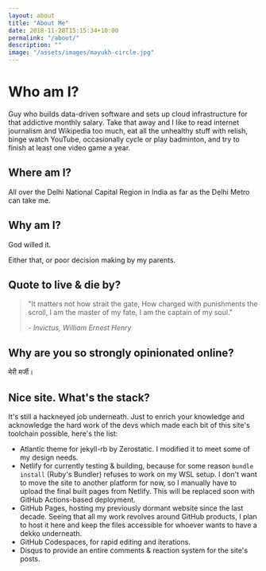 ```yaml
---
layout: about
title: "About Me"
date: 2018-11-28T15:15:34+10:00
permalink: "/about/"
description: ""
image: "/assets/images/mayukh-circle.jpg"
---
```


# Who am I?
Guy who builds data-driven software and sets up cloud infrastructure for that addictive monthly salary. Take that away and I like to read internet journalism and Wikipedia too much, eat all the unhealthy stuff with relish, binge watch YouTube, occasionally cycle or play badminton, and try to finish at least one video game a year.

## Where am I?

All over the Delhi National Capital Region in India as far as the Delhi Metro can take me.

## Why am I?

God willed it.

Either that, or poor decision making by my parents.

## Quote to live & die by?

>"It matters not how strait the gate,
>   How charged with punishments the scroll,
>I am the master of my fate,
>   I am the captain of my soul."
>
> *- Invictus, William Ernest Henry*

## Why are you so strongly opinionated online?

मेरी मर्जी। 

## Nice site. What's the stack?

It's still a hackneyed job underneath. Just to enrich your knowledge and acknowledge the hard work of the devs which made each bit of this site's toolchain possible, here's the list:

- Atlantic theme for jekyll-rb by Zerostatic. I modified it to meet some of my design needs. 
- Netlify for currently testing & building, because for some reason `bundle install` (Ruby's Bundler) refuses to work on my WSL setup. I don't want to move the site to another platform for now, so I manually have to upload the final built pages from Netlify. This will be replaced soon with GitHub Actions-based deployment.
- GitHub Pages, hosting my previously dormant website since the last decade. Seeing that all my work revolves around GitHub products, I plan to host it here and keep the files accessible for whoever wants to have a dekko underneath.
- GitHub Codespaces, for rapid editing and iterations.
- Disqus to provide an entire comments & reaction system for the site's posts.




